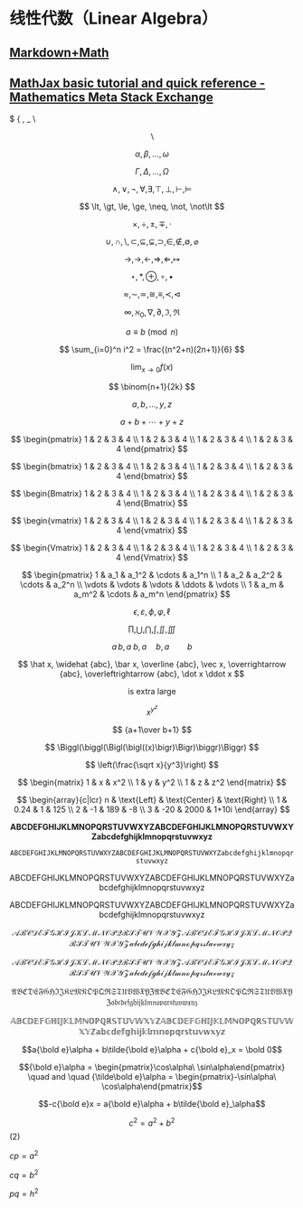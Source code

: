 ﻿# 线性代数（Linear Algebra）

## [Markdown+Math](https://github.com/goessner/mdmath)

## [MathJax basic tutorial and quick reference - Mathematics Meta Stack Exchange](https://math.meta.stackexchange.com/questions/5020/mathjax-basic-tutorial-and-quick-reference)

\$ \{ \, \_ \\

$$
    \backslash
$$

$$
    \alpha, \beta, …, \omega
$$

$$
    \Gamma, \Delta, …, \Omega
$$

$$
    \land, \lor, \lnot, \forall, \exists, \top, \bot, \vdash, \vDash
$$

$$
    \lt, \gt, \le, \ge, \neq, \not, \not\lt
$$

$$
    \times, \div, \pm, \mp, \cdot
$$

$$
    \cup, \cap, \setminus, \subset, \subseteq, \subsetneq, \supset, \in, \notin, \emptyset, \varnothing
$$

$$
    \to, \rightarrow, \leftarrow, \Rightarrow, \Leftarrow, \mapsto
$$

$$
    \star, \ast, \oplus, \circ, \bullet
$$

$$
    \approx, \sim, \simeq, \cong, \equiv, \prec, \lhd
$$

$$
    \infty, \aleph_0, \nabla, \partial, \Im, \Re
$$

$$
    a\equiv b\pmod n
$$

$$
    \sum_{i=0}^n i^2 = \frac{(n^2+n)(2n+1)}{6}
$$

$$
    \lim_{x\to 0} f(x)
$$

$$
    \binom{n+1}{2k}
$$

$$
    a, b, \ldots , y, z
$$

$$
    a + b + \cdots + y + z
$$

$$
    \begin{pmatrix}
    1 & 2 & 3 & 4 \\
    1 & 2 & 3 & 4 \\
    1 & 2 & 3 & 4 \\
    1 & 2 & 3 & 4
    \end{pmatrix}
$$

$$
    \begin{bmatrix}
    1 & 2 & 3 & 4 \\
    1 & 2 & 3 & 4 \\
    1 & 2 & 3 & 4 \\
    1 & 2 & 3 & 4
    \end{bmatrix}
$$

$$
    \begin{Bmatrix}
    1 & 2 & 3 & 4 \\
    1 & 2 & 3 & 4 \\
    1 & 2 & 3 & 4 \\
    1 & 2 & 3 & 4
    \end{Bmatrix}
$$

$$
    \begin{vmatrix}
    1 & 2 & 3 & 4 \\
    1 & 2 & 3 & 4 \\
    1 & 2 & 3 & 4 \\
    1 & 2 & 3 & 4
    \end{vmatrix}
$$

$$
    \begin{Vmatrix}
    1 & 2 & 3 & 4 \\
    1 & 2 & 3 & 4 \\
    1 & 2 & 3 & 4 \\
    1 & 2 & 3 & 4
    \end{Vmatrix}
$$

$$
    \begin{pmatrix}
    1 & a_1 & a_1^2 & \cdots & a_1^n \\
    1 & a_2 & a_2^2 & \cdots & a_2^n \\
    \vdots & \vdots & \vdots & \ddots & \vdots \\
    1 & a_m & a_m^2 & \cdots & a_m^n
    \end{pmatrix}
$$

$$
    \epsilon, \varepsilon, \phi, \varphi, \ell
$$

$$
    \prod, \bigcup, \bigcap, \int, \iint, \iiint
$$

$$
    a\, b, a\; b, a\quad b, a\qquad b
$$

$$
    \hat x, \widehat {abc}, \bar x, \overline {abc}, \vec x, \overrightarrow {abc}, \overleftrightarrow {abc}, \dot x \ddot x
$$

$$
    \text{is extra large}
$$

$$
    x^{y^z}
$$

$$
    {a+1\over b+1}
$$

$$
    \Biggl(\biggl(\Bigl(\bigl((x)\bigr)\Bigr)\biggr)\Biggr)
$$

$$
    \left(\frac{\sqrt x}{y^3}\right)
$$

$$
    \begin{matrix}
    1 & x & x^2 \\
    1 & y & y^2 \\
    1 & z & z^2
    \end{matrix}
$$

$$
    \begin{array}{c|lcr}
    n & \text{Left} & \text{Center} & \text{Right} \\
    1 & 0.24 & 1 & 125 \\
    2 & -1 & 189 & -8 \\
    3 & -20 & 2000 & 1+10i
    \end{array}
$$

$$
    \mathbf {ABCDEFGHIJKLMNOPQRSTUVWXYZABCDEFGHIJKLMNOPQRSTUVWXYZ abcdefghijklmnopqrstuvwxyz}
$$

$$
    \mathtt {ABCDEFGHIJKLMNOPQRSTUVWXYZABCDEFGHIJKLMNOPQRSTUVWXYZ abcdefghijklmnopqrstuvwxyz}
$$

$$
    \mathrm {ABCDEFGHIJKLMNOPQRSTUVWXYZABCDEFGHIJKLMNOPQRSTUVWXYZ abcdefghijklmnopqrstuvwxyz}
$$

$$
    \mathsf {ABCDEFGHIJKLMNOPQRSTUVWXYZABCDEFGHIJKLMNOPQRSTUVWXYZ abcdefghijklmnopqrstuvwxyz}
$$

$$
    \mathcal {ABCDEFGHIJKLMNOPQRSTUVWXYZABCDEFGHIJKLMNOPQRSTUVWXYZ abcdefghijklmnopqrstuvwxyz}
$$

$$
    \mathscr {ABCDEFGHIJKLMNOPQRSTUVWXYZABCDEFGHIJKLMNOPQRSTUVWXYZ abcdefghijklmnopqrstuvwxyz}
$$

$$
    \mathfrak {ABCDEFGHIJKLMNOPQRSTUVWXYZABCDEFGHIJKLMNOPQRSTUVWXYZ abcdefghijklmnopqrstuvwxyz}
$$

$$
    \mathbb {ABCDEFGHIJKLMNOPQRSTUVWXYZABCDEFGHIJKLMNOPQRSTUVWXYZ abcdefghijklmnopqrstuvwxyz}
$$

$$a{\bold e}\alpha + b\tilde{\bold e}\alpha + c{\bold e}_x = \bold 0$$

$${\bold e}\alpha = \begin{pmatrix}\cos\alpha\ \sin\alpha\end{pmatrix} \quad and \quad {\tilde\bold e}\alpha = \begin{pmatrix}-\sin\alpha\ \cos\alpha\end{pmatrix}$$

$$-c{\bold e}x = a{\bold e}\alpha + b\tilde{\bold e}_\alpha$$

$$c^2 = a^2 + b^2$$ (2)

$cp = a^2$

$cq = b^2$

$pq = h^2$